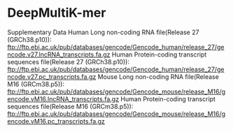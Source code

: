 # DeepMultiK-mer

Supplementary Data
Human Long non-coding RNA file(Release 27 (GRCh38.p10)): ftp://ftp.ebi.ac.uk/pub/databases/gencode/Gencode_human/release_27/gencode.v27.lncRNA_transcripts.fa.gz
Human Protein-coding transcript sequences file(Release 27 (GRCh38.p10)): ftp://ftp.ebi.ac.uk/pub/databases/gencode/Gencode_human/release_27/gencode.v27.pc_transcripts.fa.gz
Mouse Long non-coding RNA file(Release M16 (GRCm38.p5)): ftp://ftp.ebi.ac.uk/pub/databases/gencode/Gencode_mouse/release_M16/gencode.vM16.lncRNA_transcripts.fa.gz
Human Protein-coding transcript sequences file(Release M16 (GRCm38.p5)): ftp://ftp.ebi.ac.uk/pub/databases/gencode/Gencode_mouse/release_M16/gencode.vM16.pc_transcripts.fa.gz
